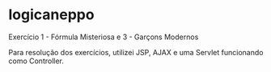 # logicaneppo
Exercício 1 - Fórmula Misteriosa e 3 - Garçons Modernos

Para resolução dos exercícios, utilizei JSP, AJAX e uma Servlet funcionando como Controller.
